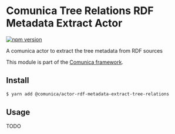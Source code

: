 # Comunica Tree Relations RDF Metadata Extract Actor

[![npm version](https://badge.fury.io/js/%40comunica%2Factor-rdf-metadata-extract-tree-relations.svg)](https://www.npmjs.com/package/@comunica/actor-rdf-metadata-extract-tree-relations)

A comunica actor to extract the tree metadata from RDF sources

This module is part of the [Comunica framework](https://github.com/comunica/comunica).

## Install

```bash
$ yarn add @comunica/actor-rdf-metadata-extract-tree-relations
```

## Usage

TODO
